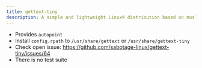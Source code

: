 ```yaml
---
title: gettext-tiny
description: A simple and lightweight Linux® distribution based on musl libc and toybox
---
```


- Provides `autopoint`
- Install `config.rpath` to `/usr/share/gettext` or `/usr/share/gettext-tiny`
- Check open issue: https://github.com/sabotage-linux/gettext-tiny/issues/64
- There is no test suite
